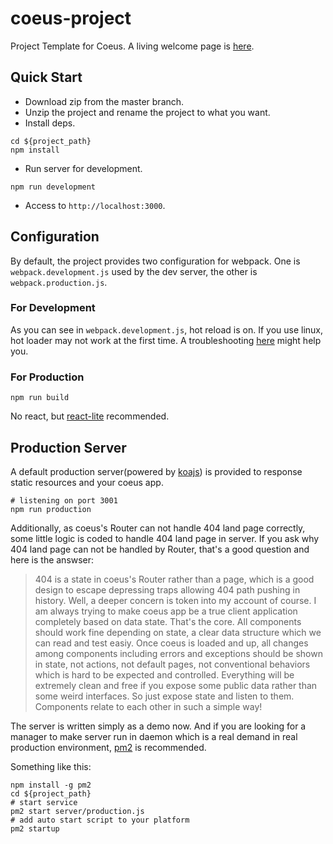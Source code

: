 # coeus-project

Project Template for Coeus. A living welcome page is [here](http://103.238.224.51:3001/).

## Quick Start

* Download zip from the master branch.
* Unzip the project and rename the project to what you want.
* Install deps.
```shell
cd ${project_path}
npm install
```
* Run server for development.
```shell
npm run development
```
* Access to `http://localhost:3000`.

## Configuration

By default, the project provides two configuration for webpack. One is `webpack.development.js` used by the dev server, the other is `webpack.production.js`.

### For Development

As you can see in `webpack.development.js`, hot reload is on. If you use linux, hot loader may not work at the first time. A troubleshooting [here](https://webpack.github.io/docs/troubleshooting.html#not-enough-watchers) might help you.

### For Production

```shell
npm run build
```
No react, but [react-lite](https://github.com/Lucifier129/react-lite) recommended.

## Production Server

A default production server(powered by [koajs](http://koajs.com/)) is provided to response static resources and your coeus app.

```shell
# listening on port 3001
npm run production
```

Additionally, as coeus's Router can not handle 404 land page correctly, some little logic is coded to handle 404 land page in server. If you ask why 404 land page can not be handled by Router, that's a good question and here is the answser:

>404 is a state in coeus's Router rather than a page, which is a good design to escape depressing traps allowing 404 path pushing in history. Well, a deeper concern is token into my account of course. I am always trying to make coeus app be a true client application completely based on data state. That's the core. All components should work fine depending on state, a clear data structure which we can read and test easiy. Once coeus is loaded and up, all changes among components including errors and exceptions should be shown in state, not actions, not default pages, not conventional behaviors which is hard to be expected and controlled. Everything will be extremely clean and free if you expose some public data rather than some weird interfaces. So just expose state and listen to them. Components relate to each other in such a simple way!

The server is written simply as a demo now. And if you are looking for a manager to make server run in daemon which is a real demand in real production environment, [pm2](https://github.com/Unitech/pm2) is recommended.

Something like this:
```shell
npm install -g pm2
cd ${project_path}
# start service
pm2 start server/production.js
# add auto start script to your platform
pm2 startup
```
